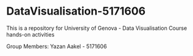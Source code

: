 # DataVisualisation-5171606
This is a repository for University of Genova - Data Visualisation Course hands-on activities

Group Members: Yazan Aakel - 5171606
